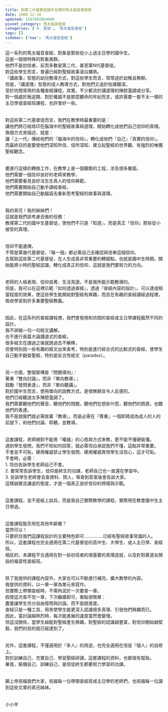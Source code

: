 ```yaml
---
title: 對第二代基督徒國中生開的馬太福音查經班
date: 2008-12-18
updated: 1547992864000
pixnet_category: 馬太福音查經
categories: ['4. 其他', '馬太福音查經']
tags: []
sidebar: {'nav': '馬太福音查經'}
---
```


<p>這一系列的馬太福音查經，對象是那些從小上過主日學的國中生。<br/><!--more-->這是一個很特殊的對象族群。<br/>他們不是初信者，反而多數是第二代、甚至第N代基督徒。<br/>對這些學生而言，普遍已經對聖經故事滾瓜爛熟。<br/>『講故事』型態的幼兒教導方式，對這些學生而言，常常過於幼稚且無聊。<br/>但是，『講道理』型態的成人教導方式，對他們又過於枯燥艱深。<br/>至於坊間常用的各種查經課程，其實，不少都流於講道理的陳腔濫調或分享。<br/>對一個處於叛逆期、對於權威不是那麼聽命的年紀而言，或許需要一套不太一樣的主日學或查經班課程，也許會好一些。<br/><br/><br/>對這些第二代基督徒而言，我們在教學時最重要的是：<br/>讓他們將已經烙印在腦海中的聖經故事與道理，開始轉化成他們自己信仰的真理。<br/>換個方式來描述，就是：<br/>讓『上一代』傳給他們的『腦海中的信仰』，轉化成他們『自己』『真實的信仰』。<br/>而最終目的是要使他們深知所信、信所深知、建立起聖經的世界觀、有強烈的唯獨聖經觀念。<br/><br/><br/>要進行這樣的轉換工作，在教學上是一個艱鉅的工程，涉及很多層面。<br/>他們需要一個信仰良好的老師來教學，<br/>他們需要看見良好活生生真人的信仰典範，<br/>他們需要開始自己動手讀經查經，<br/>他們需要開始自己動腦袋去重新思考聖經的故事與道理。<br/><br/><br/>我的弟兄！我的姊妹們！<br/>這就是我們該考慮去做的任務：<br/>教導第二代的國中生基督徒，使他們不只是『知道』，而是真正『信仰』那些從小接受的真理。<br/><br/><br/>信仰不能遺傳，<br/>不管是第幾代基督徒，『每一個』都必需自己去確認與信奉這個信仰。<br/>去幫助這些第二代基督徒，在人生成長非常重要的轉捩點，也就是國中生時期，開始能將小時的聖經認識，轉化成真正的信仰，這就是我們要努力的方向。<br/><br/><br/>老師的人格表現、信仰良莠、生活見證，不是我所能示範教導的。<br/>但是，我可以在這裡示範『如何透過查經』，透過『查經內容的設計』，可以達成相當程度的效果，使這些學生能開始對聖經有興趣，而且在有趣的查經讀經過程裡，吸收學習到許多重要聖經教義。<br/><br/><br/>因此，在這系列的查經課程裡，我們會發現和坊間的查經或主日學課程截然不同的設計。<br/>我不詳細一句一句經文講解，<br/>也不進行長篇大論講道式的查經，<br/>很多經文在讀過之後就跳過去不解釋，<br/>但會特別挑一些有趣的經文出來查考，特別是進行綜合式的比較式的查經，使學生自己動手翻查聖經，特別是反合性經文（paradox）。<br/><br/><br/>另一方面，整個架構是『問題導向』：<br/>著重『雙向討論』，而非『單向教導』；<br/>鼓勵『發問表達』，而非『單向聽講』。<br/>對於國中生而言，使用單向的說教方式，是很無聊且令人反感的。<br/>他們已經聽過太多陳腔濫調了。<br/>我們需要聽他們的聲音，聽他們的問題，聽他們在想些什麼，聽他們的困惑，也聽他們的表達。<br/>我不是說我們就必需放棄『教導』，而是必需在『尊重』一個即將成為成人的人的前提下，和他們討論、聆聽，並教導。<br/><br/><br/>這套課程，老師絕對不能用『權威』的心態與方式來教，更不能不懂硬裝懂。<br/>遇到學生發問，我們不知如何回答，就必需坦白承認我們不懂，這點非常重要。<br/>不會並不可恥，硬用權威禁止學生發問、硬用權威責怪學生沒信心，這才可恥。<br/>不會時，必需：<br/>1. 坦白告訴學生老師自己不會。<br/>2. 要常常告訴學生，信仰是終生的功課，老師自己也一直還在學習中。<br/>3. 告訴學生老師會去查資料、問人，等查到答案後會告訴大家。<br/>這樣誠實且謙虛的態度，才是一個真正良好信仰的榜樣與示範。<br/><br/><br/>這套課程，並不是紙上談兵，而是我自己實際教學的課程，實際用在教會國中生主日學過。<br/><br/><br/>這套課程能否用在其他年齡層？<br/>當然可以！<br/>只要抓住我們這課程設計的主要特色即可……………已經有聖經故事常識的人。<br/>所以，這套課程也完全適用在第二代基督徒的高中生、大學生、成人主日學、查經班。<br/>相反的，本課程不合適用在對一些初信者的很基要的真理造就，以及針對慕道友開設的福音性查經班。<br/><br/><br/>除了我提供的課程內容外，大家也可以不斷進行補充，擴大教學的內容。<br/>我提供的資料，以一章一章為單元來寫作。<br/>但實際上帶領查經時，不需拘泥於一次要查一章。<br/>假使這次查不完一章，下次繼續即可，重點很簡單：<br/>盡量讓學生充分自由發問與討論，而不是趕進度。<br/>查經只是一種工具，用來使學生能更深入認識很多真理、引發他們興趣而已。<br/>因此，當討論越熱烈時，每次能進展的速度當然會變慢。<br/>但這沒關係，當學生越能對聖經產生興趣，對聖經的認識越豐富，對信仰開始越堅毅，我們的目的就已經達到了。<br/><br/><br/>另外，這套課程，不僅適用於『多人』的用途，也完全適用在信徒『個人』的自修上。<br/>對於訓練自己、充實自己、學習聖經研讀，這套課程的資料，也都很有幫助。<br/>畢竟，裝備自己、訓練自己，是信徒終生都要努力學習的功課。<br/><br/><br/>願上帝祝福我們大家，祝福每一位帶領查經班或主日學的老師們，也祝福每一位讀到這些文章的弟兄姊妹。<br/><br/><br/>小小羊<br/>
</p>